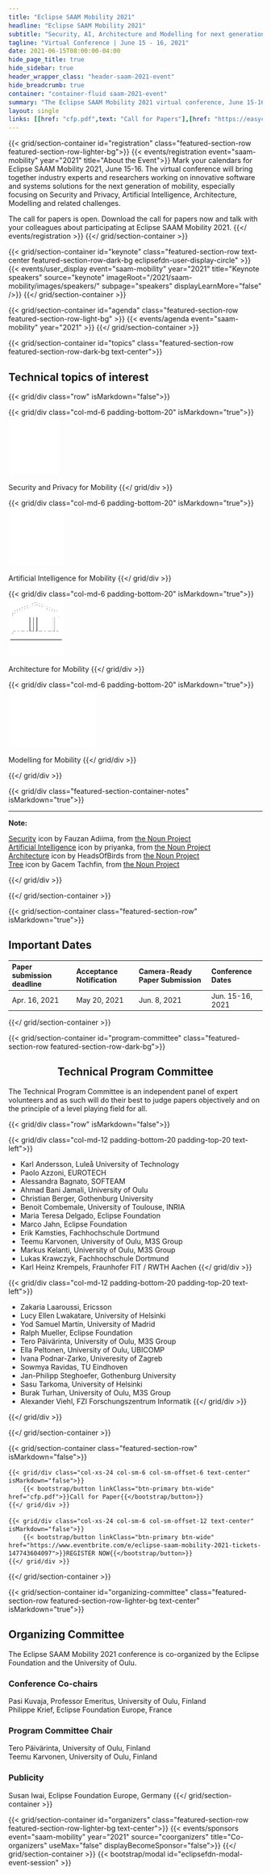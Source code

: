 ```yaml
---
title: "Eclipse SAAM Mobility 2021"
headline: "Eclipse SAAM Mobility 2021"
subtitle: "Security, AI, Architecture and Modelling for next generation Mobility"
tagline: "Virtual Conference | June 15 - 16, 2021"
date: 2021-06-15T08:00:00-04:00
hide_page_title: true
hide_sidebar: true
header_wrapper_class: "header-saam-2021-event"
hide_breadcrumb: true
container: "container-fluid saam-2021-event"
summary: "The Eclipse SAAM Mobility 2021 virtual conference, June 15-16, will bring together industry experts and researchers working on innovative software and systems solutions for the next generation of mobility, especially focusing on Security and Privacy, Artificial Intelligence, Architecture, Modelling and related challenges."
layout: single
links: [[href: "cfp.pdf",text: "Call for Papers"],[href: "https://easychair.org/my/conference?conf=esaamm2021#",text: "Submit a Paper"],[href: "https://www.eventbrite.com/e/eclipse-saam-mobility-2021-tickets-147743604097",text: "Register"]]
---
```

<!-- Introduction -->
{{< grid/section-container id="registration" class="featured-section-row featured-section-row-lighter-bg">}}
{{< events/registration event="saam-mobility" year="2021" title="About the Event">}}
Mark your calendars for Eclipse SAAM Mobility 2021, June 15-16. The virtual conference will bring together industry experts and researchers working on innovative software and systems solutions for the next generation of mobility, especially focusing on Security and Privacy, Artificial Intelligence, Architecture, Modelling and related challenges.

The call for papers is open. Download the call for papers now and talk with your colleagues about participating at Eclipse SAAM Mobility 2021. 
{{</ events/registration >}}
{{</ grid/section-container >}}

[//]: # (Keynote speakers)
{{< grid/section-container id="keynote" class="featured-section-row text-center featured-section-row-dark-bg eclipsefdn-user-display-circle" >}}
  {{< events/user_display event="saam-mobility" year="2021" title="Keynote speakers" source="keynote" imageRoot="/2021/saam-mobility/images/speakers/" subpage="speakers" displayLearnMore="false" />}}
{{</ grid/section-container >}}

[//]: # (Agenda)
{{< grid/section-container id="agenda" class="featured-section-row featured-section-row-light-bg" >}}
  {{< events/agenda event="saam-mobility" year="2021" >}}
{{</ grid/section-container >}}

<!-- Topics -->
{{< grid/section-container id="topics" class="featured-section-row featured-section-row-dark-bg text-center">}}

<h2>Technical topics of interest</h2>

{{< grid/div class="row" isMarkdown="false">}}

{{< grid/div class="col-md-6 padding-bottom-20" isMarkdown="true">}}
![Security and Privacy for Mobility](images/security.png)

Security and Privacy for Mobility
{{</ grid/div >}}

{{< grid/div class="col-md-6 padding-bottom-20" isMarkdown="true">}}
![Artificial Intelligence for Mobility](images/ai.png)

Artificial Intelligence for Mobility
{{</ grid/div >}}

{{< grid/div class="col-md-6 padding-bottom-20" isMarkdown="true">}}
![Architecture for Mobility](images/architecture.png)

Architecture for Mobility
{{</ grid/div >}}

{{< grid/div class="col-md-6 padding-bottom-20" isMarkdown="true">}}
![Modelling for IoT](images/modeling.png)

Modelling for Mobility
{{</ grid/div >}}


{{</ grid/div >}}

{{< grid/div class="featured-section-container-notes" isMarkdown="true">}}

---
**Note:**

[Security](https://thenounproject.com/search/?q=security&i=3349833) icon by Fauzan Adiima, from [the Noun Project](http://thenounproject.com/) \
[Artificial Intelligence](https://thenounproject.com/search/?q=artificial%20intelligence&i=2858867) icon by priyanka, from [the Noun Project](http://thenounproject.com/) \
[Architecture](https://thenounproject.com/search/?q=temple&i=1613664) icon by HeadsOfBirds from [the Noun Project](http://thenounproject.com/) \
[Tree](https://thenounproject.com/search/?q=modelling&i=2710243) icon by Gacem Tachfin, from [the Noun Project](http://thenounproject.com/)

{{</ grid/div >}}


{{</ grid/section-container >}}


[//]: # (Dates)
{{< grid/section-container class="featured-section-row" isMarkdown="true">}}

## Important Dates

| Paper submission deadline | Acceptance Notification | Camera-Ready Paper Submission |    Conference Dates   |
| :------------------------ | :---------------------- | :---------------------------- | :-------------------- |
|      Apr. 16, 2021        |      May 20, 2021       |      Jun. 8, 2021             |      Jun. 15-16, 2021 |

{{</ grid/section-container >}}

[//]: # (TCP)
{{< grid/section-container id="program-committee" class="featured-section-row featured-section-row-dark-bg">}}  
<h2 align="center">Technical Program Committee </h2>

The Technical Program Committee is an independent panel of expert volunteers and as such will do their best to judge papers objectively and on the principle of a level playing field for all. 

{{< grid/div class="row" isMarkdown="false">}}

{{< grid/div class="col-md-12 padding-bottom-20 padding-top-20 text-left">}}
* Karl Andersson, Luleå University of Technology
* Paolo Azzoni, EUROTECH
* Alessandra Bagnato, SOFTEAM
* Ahmad Bani Jamali, University of Oulu
* Christian Berger, Gothenburg University
* Benoit Combemale, University of Toulouse, INRIA
* Maria Teresa Delgado, Eclipse Foundation 
* Marco Jahn, Eclipse Foundation
* Erik Kamsties, Fachhochschule Dortmund
* Teemu Karvonen, University of Oulu, M3S Group
* Markus Kelanti, University of Oulu, M3S Group
* Lukas Krawczyk, Fachhochschule Dortmund
* Karl Heinz Krempels, Fraunhofer FIT / RWTH Aachen
{{</ grid/div >}}

{{< grid/div class="col-md-12 padding-bottom-20 padding-top-20 text-left">}}
* Zakaria Laaroussi, Ericsson
* Lucy Ellen Lwakatare, University of Helsinki
* Yod Samuel Martín, University of Madrid
* Ralph Mueller, Eclipse Foundation
* Tero Päivärinta, University of Oulu, M3S Group
* Ella Peltonen, University of Oulu, UBICOMP
* Ivana Podnar-Zarko, Univeresity of Zagreb
* Sowmya Ravidas, TU Eindhoven
* Jan-Philipp Steghoefer, Gothenburg University
* Sasu Tarkoma, University of Helsinki
* Burak Turhan, University of Oulu, M3S Group
* Alexander Viehl, FZI Forschungszentrum Informatik
{{</ grid/div >}}

{{</ grid/div >}}

{{</ grid/section-container >}}

[//]: # (Register)
{{< grid/section-container class="featured-section-row" isMarkdown="false">}}

    {{< grid/div class="col-xs-24 col-sm-6 col-sm-offset-6 text-center" isMarkdown="false">}}
        {{< bootstrap/button linkClass="btn-primary btn-wide" href="cfp.pdf">}}Call for Paper{{</bootstrap/button>}}
    {{</ grid/div >}}

    {{< grid/div class="col-xs-24 col-sm-6 col-sm-offset-12 text-center" isMarkdown="false">}}
        {{< bootstrap/button linkClass="btn-primary btn-wide" href="https://www.eventbrite.com/e/eclipse-saam-mobility-2021-tickets-147743604097">}}REGISTER NOW{{</bootstrap/button>}}
    {{</ grid/div >}}

{{</ grid/section-container >}}

[//]: # (Organizing Committee)
{{< grid/section-container id="organizing-committee" class="featured-section-row featured-section-row-lighter-bg text-center" isMarkdown="true">}}

## Organizing Committee 

The Eclipse SAAM Mobility 2021 conference is co-organized by the Eclipse Foundation and the University of Oulu.

### Conference Co-chairs

Pasi Kuvaja, Professor Emeritus, University of Oulu, Finland\
Philippe Krief, Eclipse Foundation Europe, France

### Program Committee Chair
Tero Päivärinta, University of Oulu, Finland\
Teemu Karvonen, University of Oulu, Finland

### Publicity  
Susan Iwai, Eclipse Foundation Europe, Germany
{{</ grid/section-container >}}

<!--
{{< grid/section-container id="speakers" class="featured-section-row text-center featured-section-row-dark-bg eclipsefdn-user-display-circle" >}}
  {{< events/user_display event="saam-mobility" year="2021" title="Speakers" source="speakers" />}}
{{</ grid/section-container >}}

{{< grid/section-container id="agenda" class="featured-section-row featured-section-row-light-bg" title="Agenda">}}
  {{< events/agenda event="saam-mobility" year="2021" >}}
{{</ grid/section-container >}}
-->

{{< grid/section-container id="organizers" class="featured-section-row featured-section-row-lighter-bg text-center">}}
  {{< events/sponsors event="saam-mobility" year="2021" source="coorganizers" title="Co-organizers" useMax="false" displayBecomeSponsor="false">}}
{{</ grid/section-container >}}
{{< bootstrap/modal id="eclipsefdn-modal-event-session" >}}

